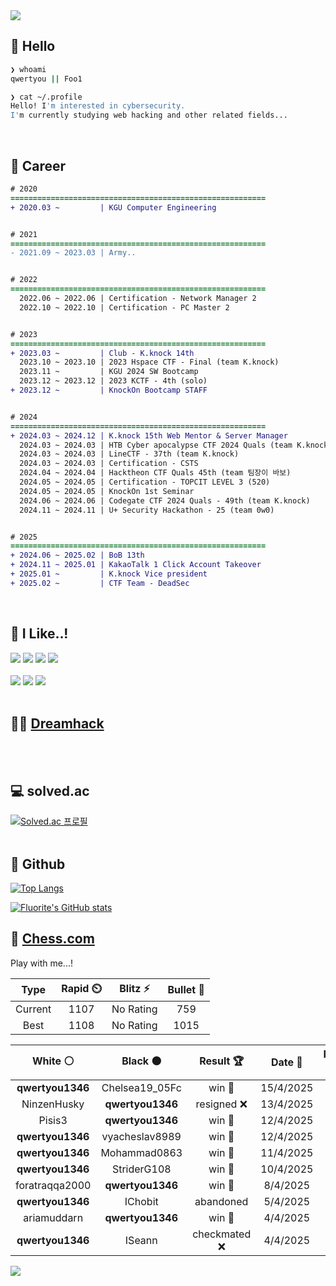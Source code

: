 <div align=left>
  <img src="https://capsule-render.vercel.app/api?type=waving&height=300&color=00f0e0&text=•⩊•" />
<br>

## 👋 Hello
```zsh
❯ whoami
qwertyou || Foo1

❯ cat ~/.profile
Hello! I'm interested in cybersecurity.
I'm currently studying web hacking and other related fields...
```
<br>
  
## 🌱 Career
```diff
# 2020
=========================================================
+ 2020.03 ~         | KGU Computer Engineering


# 2021
=========================================================
- 2021.09 ~ 2023.03 | Army..


# 2022
=========================================================
  2022.06 ~ 2022.06 | Certification - Network Manager 2
  2022.10 ~ 2022.10 | Certification - PC Master 2


# 2023
=========================================================
+ 2023.03 ~         | Club - K.knock 14th
  2023.10 ~ 2023.10 | 2023 Hspace CTF - Final (team K.knock)
  2023.11 ~         | KGU 2024 SW Bootcamp
  2023.12 ~ 2023.12 | 2023 KCTF - 4th (solo)
+ 2023.12 ~         | KnockOn Bootcamp STAFF


# 2024
=========================================================
+ 2024.03 ~ 2024.12 | K.knock 15th Web Mentor & Server Manager
  2024.03 ~ 2024.03 | HTB Cyber apocalypse CTF 2024 Quals (team K.knock)
  2024.03 ~ 2024.03 | LineCTF - 37th (team K.knock)
  2024.03 ~ 2024.03 | Certification - CSTS
  2024.04 ~ 2024.04 | Hacktheon CTF Quals 45th (team 팀장이 바보)
  2024.05 ~ 2024.05 | Certification - TOPCIT LEVEL 3 (520)
  2024.05 ~ 2024.05 | KnockOn 1st Seminar
  2024.06 ~ 2024.06 | Codegate CTF 2024 Quals - 49th (team K.knock)
  2024.11 ~ 2024.11 | U+ Security Hackathon - 25 (team 0w0)


# 2025
=========================================================
+ 2024.06 ~ 2025.02 | BoB 13th
+ 2024.11 ~ 2025.01 | KakaoTalk 1 Click Account Takeover
+ 2025.01 ~         | K.knock Vice president
+ 2025.02 ~         | CTF Team - DeadSec
```
<br>

## 🔨 I Like..!
<img src="https://img.shields.io/badge/Java-ED8B00?style=for-the-badge&logo=openjdk&logoColor=white">
<img src="https://img.shields.io/badge/python-3776AB?style=for-the-badge&logo=python&logoColor=white">
<img src="https://img.shields.io/badge/PHP-777BB4?style=for-the-badge&logo=php&logoColor=white">
<img src="https://img.shields.io/badge/Node.js-43853D?style=for-the-badge&logo=node.js&logoColor=white">
<br><br>
<img src="https://img.shields.io/badge/linux-FCC624?style=for-the-badge&logo=linux&logoColor=black"> 
<img src="https://img.shields.io/badge/docker-%230db7ed.svg?style=for-the-badge&logo=docker&logoColor=white">
<img src="https://img.shields.io/badge/GIT-E44C30?style=for-the-badge&logo=git&logoColor=white">
<br><br>

## 👨‍💻 [Dreamhack](https://dreamhack.io/users/40186)
<br><br>


## 💻 solved.ac
[![Solved.ac
프로필](http://mazassumnida.wtf/api/v2/generate_badge?boj=qwertyou)](https://solved.ac/qwertyou)
<br><br>

## 🚀 Github
[![Top Langs](https://github-readme-stats.vercel.app/api/top-langs/?username=qw3rtyou&layout=compact)](https://github.com/qw3rtyou/github-readme-stats)

[![Fluorite's GitHub stats](https://github-readme-stats.vercel.app/api?username=qw3rtyou)](https://github.com/anuraghazra/github-readme-stats)

## 🏁 [Chess.com](https://www.chess.com/)
Play with me...!
<!--START_SECTION:chessStats-->
<!-- Automatically generated with https://github.com/Balastrong/chess-stats-action -->

| Type | Rapid ⏲️ | Blitz ⚡ | Bullet 🔫 |
|:---:|:---:|:---:|:---:|
| Current | 1107 | No Rating | 759 |
| Best | 1108 | No Rating | 1015 |

| White ⚪ | Black ⚫ | Result 🏆 | Date 📅 | Position 🗺️ | Type 🕕 |
|:---:|:---:|:---:|:---:|:---:|:---:|
| **qwertyou1346** | Chelsea19_05Fc | win 🥇 | 15/4/2025 | <a href="http://www.ee.unb.ca/cgi-bin/tervo/fen.pl?select=5rk1/Q2bNppp/3p2q1/2p5/2B1P3/8/PrP2PPP/R4RK1 b - - 3 18">Link</a> | Rapid |
| NinzenHusky | **qwertyou1346** | resigned ❌ | 13/4/2025 | <a href="http://www.ee.unb.ca/cgi-bin/tervo/fen.pl?select=2kN4/ppp1b1pp/3p4/8/3P4/8/PPP1N1Pn/R1B3K1 b - - 1 18">Link</a> | Rapid |
| Pisis3 | **qwertyou1346** | win 🥇 | 12/4/2025 | <a href="http://www.ee.unb.ca/cgi-bin/tervo/fen.pl?select=2R5/p6p/6p1/P7/1k5P/6P1/1rp2P2/4K3 b - - 3 42">Link</a> | Rapid |
| **qwertyou1346** | vyacheslav8989 | win 🥇 | 12/4/2025 | <a href="http://www.ee.unb.ca/cgi-bin/tervo/fen.pl?select=7Q/7k/5Bp1/3r1n1p/P1N5/1q3P2/6PP/7K b - - 3 36">Link</a> | Rapid |
| **qwertyou1346** | Mohammad0863 | win 🥇 | 11/4/2025 | <a href="http://www.ee.unb.ca/cgi-bin/tervo/fen.pl?select=R7/8/3p4/1k6/1pR5/pK6/P1P5/8 b - - 0 48">Link</a> | Rapid |
| **qwertyou1346** | StriderG108 | win 🥇 | 10/4/2025 | <a href="http://www.ee.unb.ca/cgi-bin/tervo/fen.pl?select=5Q2/8/3p2k1/2p5/1p6/8/R1P3Kp/8 b - - 0 53">Link</a> | Daily |
| foratraqqa2000 | **qwertyou1346** | win 🥇 | 8/4/2025 | <a href="http://www.ee.unb.ca/cgi-bin/tervo/fen.pl?select=2k2r2/p1p2qpp/1p1p4/4p3/PPP1P3/3P2P1/3QN2P/R4rK1 w - -">Link</a> | Rapid |
| **qwertyou1346** | IChobit | abandoned  | 5/4/2025 | <a href="http://www.ee.unb.ca/cgi-bin/tervo/fen.pl?select=8/5kp1/4p1Rp/3pK2P/5P2/8/8/qr6 w - -">Link</a> | Rapid |
| ariamuddarn | **qwertyou1346** | win 🥇 | 4/4/2025 | <a href="http://www.ee.unb.ca/cgi-bin/tervo/fen.pl?select=4rrk1/1pp2ppp/p2p4/P2P2q1/1PQ3b1/2P5/6PP/5RK1 w - -">Link</a> | Rapid |
| **qwertyou1346** | ISeann | checkmated ❌ | 4/4/2025 | <a href="http://www.ee.unb.ca/cgi-bin/tervo/fen.pl?select=1r2k2r/p1p2ppp/2ppbB2/8/4P2Q/4bP2/qPP3PP/1K1R1B1R w k -">Link</a> | Rapid |

<!--END_SECTION:chessStats-->


<img src="https://capsule-render.vercel.app/api?type=waving&color=00f0e0&height=150&section=footer" />
</div>


